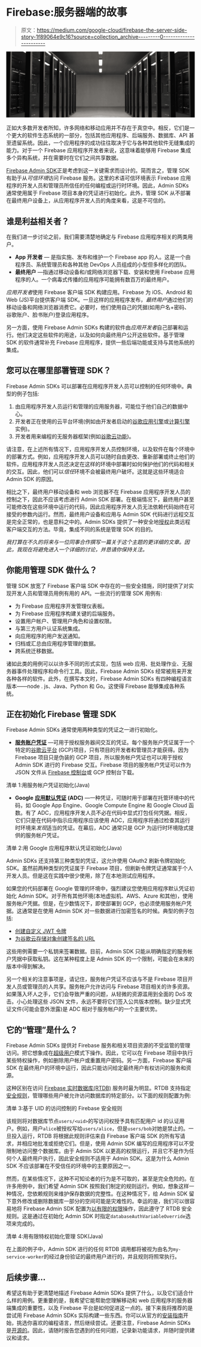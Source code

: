# Firebase:服务器端的故事

> 原文：<https://medium.com/google-cloud/firebase-the-server-side-story-1f89064e9c16?source=collection_archive---------0----------------------->

![](img/dbc43ee640f5b06c4937b1ac861b62ba.png)

正如大多数开发者所知，许多网络和移动应用并不存在于真空中。相反，它们是一个更大的软件生态系统的一部分，包括其他应用程序、后端服务、数据库、API 甚至遗留系统。因此，一个应用程序的成功往往取决于它与各种其他软件无缝集成的能力。对于一个 Firebase 应用程序开发者来说，这意味着能够用 Firebase 集成多个异构系统，并在需要时在它们之间共享数据。

[Firebase Admin SDK](https://firebase.google.com/docs/admin/setup)正是考虑到这一关键需求而设计的。简而言之，管理 SDK 有助于从*可信环境*访问 Firebase 服务。这里的术语可信环境表示 Firebase 应用程序的开发人员和管理员所信任的任何编程或运行时环境。因此，Admin SDKs 通常使用属于 Firebase 项目本身的凭证进行初始化。此外，管理 SDK 从不部署在最终用户设备上，从应用程序开发人员的角度来看，这是不可信的。

## 谁是利益相关者？

在我们进一步讨论之前，我们需要清楚地确定与 Firebase 应用程序相关的两类用户。

*   **App 开发者** — 是指实施、发布和维护一个 Firebase app 的人。这是一个由程序员、系统管理员和各种其他 DevOps 人员组成的小型但多样化的团队。
*   **最终用户** —指通过移动设备和/或网络浏览器下载、安装和使用 Firebase 应用程序的人。一个病毒式传播的应用程序可能拥有数百万的最终用户。

*应用开发者*使用 Firebase 客户端 SDK 构建应用。Firebase 为 iOS、Android 和 Web (JS)平台提供客户端 SDK。一旦这样的应用程序发布，*最终用户*通过他们的移动设备和网络浏览器消费它。必要时，他们使用自己的凭据(如用户名+密码、谷歌账户、脸书账户)登录应用程序。

另一方面，使用 Firebase Admin SDKs 构建的软件由*应用开发者*自己部署和运行。他们决定这些软件的用途，以及如何向最终用户公开这些软件。基于管理 SDK 的软件通常补充 Firebase 应用程序，提供一些后端功能或支持与其他系统的集成。

## 您可以在哪里部署管理 SDK？

Firebase Admin SDKs 可以部署在应用程序开发人员可以控制的任何环境中。典型的例子包括:

1.  由应用程序开发人员运行和管理的应用服务器，可能位于他们自己的数据中心。
2.  开发者正在使用的云平台环境(例如由开发者启动的[谷歌应用引擎](https://cloud.google.com/appengine/)或[计算引擎](https://cloud.google.com/compute/)实例)。
3.  开发者用来编程的无服务器框架(例如[谷歌云功能](https://cloud.google.com/functions/))。

请注意，在上述所有情况下，应用程序开发人员控制环境，以及软件在每个环境中的部署方式。例如，应用程序开发人员可以随时自由更改、重新部署或终止他们的软件。应用程序开发人员还决定在这样的环境中部署时如何保护他们的代码和相关的交互。因此，他们可以*信任*环境不会被最终用户破坏。这就是这些环境适合 Admin SDK 的原因。

相比之下，最终用户移动设备和 web 浏览器不在 Firebase 应用程序开发人员的控制之下，因此不应该考虑进行 Admin SDK 部署。在极端情况下，最终用户甚至可能修改在这些环境中运行的代码，因此应用程序开发人员无法依赖代码始终在可接受的参数内运行。然而，最终用户设备和应用与 Admin SDK 代码进行远程交互是完全正常的，也是意料之中的。Admin SDKs 提供了一种安全地[授权](https://firebase.google.com/docs/auth/admin/verify-id-tokens)此类远程客户端交互的方法。毕竟，集成不同的系统是管理 SDK 的目的。

*我打算在不久的将来与一位同事合作撰写一篇关于这个主题的更详细的文章。因此，我现在将避免进入一个详细的讨论，并恳请你保持关注。*

## 你能用管理 SDK 做什么？

管理 SDK 放宽了 Firebase 客户端 SDK 中存在的一些安全措施，同时提供了对实现开发人员和管理员用例有用的 API。一些流行的管理 SDK 用例有:

*   为 Firebase 应用程序开发管理仪表板。
*   为 Firebase 应用程序构建关键的后端服务。
*   设置用户帐户、管理用户角色和设置权限。
*   与第三方用户认证系统集成。
*   向应用程序的用户发送通知。
*   归档或汇总由应用程序管理的数据。
*   跨系统迁移数据。

诸如此类的用例可以以许多不同的形式实现，包括 web 应用、批处理作业、无服务器事件处理程序和命令行工具。因此，Firebase Admin SDKs 经常被用来开发各种各样的软件。此外，在撰写本文时，Firebase Admin SDKs 有四种编程语言版本——node . js、Java、Python 和 Go。这使得 Firebase 能够集成各种系统。

## 正在初始化 Firebase 管理 SDK

Firebase Admin SDKs 通常使用两种类型的凭证之一进行初始化。

*   [**服务账户凭证**](https://developers.google.com/identity/protocols/OAuth2ServiceAccount) —可用于授权服务器间交互的凭证。每个服务账户凭证属于一个特定的[谷歌云平台](https://cloud.google.com/) (GCP)项目，只有项目的开发者和管理员才能获得。因为 Firebase 项目只是伪装的 GCP 项目，所以服务帐户凭证也可以用于授权 Admin SDK 进行的 Firebase 交互。Firebase 项目的服务帐户凭证可以作为 JSON 文件从 [Firebase 控制台](https://console.firebase.google.com)或 GCP 控制台下载。

清单 1:用服务帐户凭证初始化(Java)

*   **Google** [**应用默认凭证**](https://developers.google.com/identity/protocols/application-default-credentials) **(ADC)** —一种凭证，可随时用于部署在托管环境中的代码，如 Google App Engine、Google Compute Engine 和 Google Cloud 函数。有了 ADC，应用程序开发人员不必在代码中显式打包任何凭据。相反，它们只是在代码中指示应用程序应该使用 ADC，应用程序将通过检查其运行时环境来*发现*适当的凭证。在幕后，ADC 通常只是 GCP 为运行时环境隐式提供的服务帐户凭证。

清单 2:用 Google 应用程序默认凭证初始化(Java)

Admin SDKs 还支持第三种类型的凭证，这允许使用 OAuth2 刷新令牌初始化 SDK。虽然前两种类型的凭证属于 Firebase 项目，但刷新令牌凭证通常属于个人开发人员。但是这在实践中很少使用，除了在本地测试应用程序。

如果您的代码部署在 Google 管理的环境中，强烈建议您使用应用程序默认凭证初始化 Admin SDK。对于所有其他环境(本地虚拟机、AWS、Azure 和其他)，使用服务帐户凭据。但是，在少数情况下，即使部署到 GCP，也必须使用服务帐户凭据。这通常是在使用 Admin SDK 对一些数据进行加密签名的时候。典型的例子包括:

*   [创建自定义 JWT 令牌](https://firebase.google.com/docs/auth/admin/create-custom-tokens)
*   [为谷歌云存储对象创建签名的 URL](https://cloud.google.com/storage/docs/access-control/create-signed-urls-program)

这些用例需要一个私钥来签署数据。目前，Admin SDK 只能从明确指定的服务帐户凭据中获取私钥。这在某种程度上是 Admin SDK 的一个限制，可能会在未来的版本中得到解决。

另一个相关的注意事项是，请记住，服务帐户凭证不应该与不是 Firebase 项目开发人员或管理员的人共享。服务帐户允许访问与 Firebase 项目相关的许多资源。如果落入坏人之手，它们会导致严重的问题，从轻微的资源滥用到全面的 DoS 攻击。小心处理这些 JSON 文件，永远不要将它们签入公共版本控制。缺少显式凭证文件(可能会意外泄露)是 ADC 相对于服务帐户的一个主要优势。

## 它的“管理”是什么？

Firebase Admin SDKs 提供对 Firebase 服务和相关项目资源的不受监管的管理访问。把它想象成在[超级用户](https://en.wikipedia.org/wiki/Superuser)模式下操作。因此，它可以在 Firebase 项目中执行某些特权操作，例如删除用户帐户或重置用户密码。另一方面，Firebase 客户端 SDK 在最终用户的环境中运行，因此只能访问给定最终用户有权访问的服务和资源。

这种区别在访问 [Firebase 实时数据库(RTDB)](https://firebase.google.com/docs/database/) 服务时最为明显。RTDB 支持指定[安全规则](https://firebase.google.com/docs/database/security/)，管理哪些用户被允许访问数据库的特定部分。以下面的规则配置为例:

清单 3:基于 UID 的访问控制的 Firebase 安全规则

该规则将对数据库节点`users/<uid>`的写访问权授予具有匹配用户 id 的认证用户。例如，用户`alice`被授权写给`users/alice`，但是`users/bob`对她是禁止的。一旦投入运行，RTDB 将根据此规则评估来自 Firebase 客户端 SDK 的所有写请求，并相应地批准或拒绝它们。但是，使用 Admin SDK 编写的应用程序可以不受限制地访问整个数据库。由于 Admin SDK 以更高的权限运行，并且它不是作为任何个人最终用户执行，因此安全规则不适用于 Admin SDK。这是为什么 Admin SDK 不应该部署在不受信任的环境中的主要原因之一。

然而，在某些情况下，这种不可知论者的行为是不可取的，甚至是完全危险的。在许多用例中，我们希望 Admin SDK 按照我们制定的规则运行。例如，想象这样一种情况，您依赖规则来维护保存数据的完整性。在这种情况下，给 Admin SDK 留下意外修改或删除数据库一部分的空间可能是灾难性的。幸运的是，我们可以很容易地将 Firebase Admin SDK 配置为[以有限的权限](https://firebase.google.com/docs/database/admin/start#authenticate-with-limited-privileges)操作，因此遵守了 RTDB 安全规则。这是通过在初始化 Admin SDK 时指定`databaseAuthVariableOverride`选项来完成的。

清单 4:用有限特权初始化管理 SDK(Java)

在上面的例子中，Admin SDK 进行的任何 RTDB 调用都将被视为由名为`my-service-worker`的经过身份验证的最终用户进行的，并且规则将照常执行。

## 后续步骤…

希望这有助于更清楚地描述 Firebase Admin SDKs 提供了什么，以及它们适合什么样的用例。更重要的是，我希望它能帮助您理解移动和 web 应用程序的服务器端集成的重要性，以及 Firebase 平台是如何促进这一点的。接下来我将推荐的是尝试用 Firebase Admin SDKs 实际构建一些东西。你可以从官方的[安装指南](https://firebase.google.com/docs/admin/setup)开始，挑选你喜欢的编程语言，然后继续尝试。还要注意，Firebase Admin SDKs 是[开源的](https://opensource.google.com/projects/firebase-sdk)。因此，请随时报告您遇到的任何问题，记录新功能请求，并随时提供建议和请求。